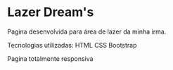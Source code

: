 # Lazer Dream's

Pagina desenvolvida para área de lazer da minha irma.

Tecnologias utilizadas:
HTML
CSS
Bootstrap

Pagina totalmente responsiva
